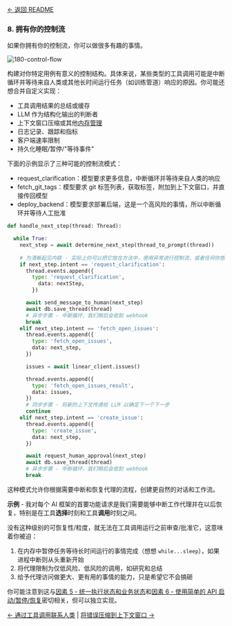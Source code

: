 [← 返回 README](https://github.com/humanlayer/12-factor-agents/blob/main/README_CN.md)

### 8. 拥有你的控制流

如果你拥有你的控制流，你可以做很多有趣的事情。

![180-control-flow](https://github.com/humanlayer/12-factor-agents/blob/main/img/180-control-flow.png)


构建对你特定用例有意义的控制结构。具体来说，某些类型的工具调用可能是中断循环并等待来自人类或其他长时间运行任务（如训练管道）响应的原因。你可能还想合并自定义实现：

- 工具调用结果的总结或缓存
- LLM 作为结构化输出的判断者
- 上下文窗口压缩或其他[内存管理](https://github.com/humanlayer/12-factor-agents/blob/main/content/factor-03-own-your-context-window_CN.md)
- 日志记录、跟踪和指标
- 客户端速率限制
- 持久化睡眠/暂停/"等待事件"


下面的示例显示了三种可能的控制流模式：

- request_clarification：模型要求更多信息，中断循环并等待来自人类的响应
- fetch_git_tags：模型要求 git 标签列表，获取标签，附加到上下文窗口，并直接传回模型
- deploy_backend：模型要求部署后端，这是一个高风险的事情，所以中断循环并等待人工批准

```python
def handle_next_step(thread: Thread):

  while True:
    next_step = await determine_next_step(thread_to_prompt(thread))
    
    # 为清晰起见内联 - 实际上你可以把它放在方法中，使用异常进行控制流，或者任何你想要的
    if next_step.intent == 'request_clarification':
      thread.events.append({
        type: 'request_clarification',
          data: nextStep,
        })

      await send_message_to_human(next_step)
      await db.save_thread(thread)
      # 异步步骤 - 中断循环，我们稍后会收到 webhook
      break
    elif next_step.intent == 'fetch_open_issues':
      thread.events.append({
        type: 'fetch_open_issues',
        data: next_step,
      })

      issues = await linear_client.issues()

      thread.events.append({
        type: 'fetch_open_issues_result',
        data: issues,
      })
      # 同步步骤 - 将新的上下文传递给 LLM 以确定下一个下一步
      continue
    elif next_step.intent == 'create_issue':
      thread.events.append({
        type: 'create_issue',
        data: next_step,
      })

      await request_human_approval(next_step)
      await db.save_thread(thread)
      # 异步步骤 - 中断循环，我们稍后会收到 webhook
      break
```

这种模式允许你根据需要中断和恢复代理的流程，创建更自然的对话和工作流。

**示例** - 我对每个 AI 框架的首要功能请求是我们需要能够中断工作代理并在以后恢复，特别是在工具**选择**时刻和工具**调用**时刻之间。

没有这种级别的可恢复性/粒度，就无法在工具调用运行之前审查/批准它，这意味着你被迫：

1. 在内存中暂停任务等待长时间运行的事情完成（想想 `while...sleep`），如果进程中断则从头重新开始
2. 将代理限制为仅低风险、低风险的调用，如研究和总结
3. 给予代理访问做更大、更有用的事情的能力，只是希望它不会搞砸


你可能注意到这与[因素 5 - 统一执行状态和业务状态](https://github.com/humanlayer/12-factor-agents/blob/main/content/factor-05-unify-execution-state_CN.md)和[因素 6 - 使用简单的 API 启动/暂停/恢复](https://github.com/humanlayer/12-factor-agents/blob/main/content/factor-06-launch-pause-resume_CN.md)密切相关，但可以独立实现。

[← 通过工具调用联系人类](https://github.com/humanlayer/12-factor-agents/blob/main/content/factor-07-contact-humans-with-tools_CN.md) | [将错误压缩到上下文窗口 →](https://github.com/humanlayer/12-factor-agents/blob/main/content/factor-09-compact-errors.md)